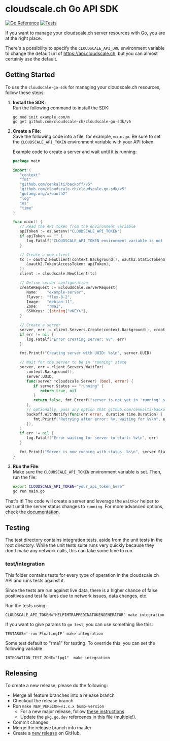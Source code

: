 # cloudscale.ch Go API SDK

[![Go Reference](https://pkg.go.dev/badge/github.com/cloudscale-ch/cloudscale-go-sdk.svg)](https://pkg.go.dev/github.com/cloudscale-ch/cloudscale-go-sdk/v5)
[![Tests](https://github.com/cloudscale-ch/cloudscale-go-sdk/actions/workflows/test.yaml/badge.svg)](https://github.com/cloudscale-ch/cloudscale-go-sdk/actions/workflows/test.yaml)

If you want to manage your cloudscale.ch server resources with Go, you are at
the right place.

There's a possibility to specify the `CLOUDSCALE_API_URL` environment variable to
change the default url of https://api.cloudscale.ch, but you can almost certainly
use the default.

## Getting Started

To use the `cloudscale-go-sdk` for managing your cloudscale.ch resources, follow these steps:

1. **Install the SDK**:\
   Run the following command to install the SDK:

   ```console
   go mod init example.com/m
   go get github.com/cloudscale-ch/cloudscale-go-sdk/v5
   ```

1. **Create a File**:\
   Save the following code into a file, for example, `main.go`. Be sure to set the `CLOUDSCALE_API_TOKEN` environment variable with your API token.

   Example code to create a server and wait until it is running:

   ```go
   package main

   import (
      "context"
      "fmt"
      "github.com/cenkalti/backoff/v5"
      "github.com/cloudscale-ch/cloudscale-go-sdk/v5"
      "golang.org/x/oauth2"
      "log"
      "os"
      "time"
   )

   func main() {
      // Read the API token from the environment variable
      apiToken := os.Getenv("CLOUDSCALE_API_TOKEN")
      if apiToken == "" {
         log.Fatalf("CLOUDSCALE_API_TOKEN environment variable is not set")
      }

      // Create a new client
      tc := oauth2.NewClient(context.Background(), oauth2.StaticTokenSource(
         &oauth2.Token{AccessToken: apiToken},
      ))
      client := cloudscale.NewClient(tc)

      // Define server configuration
      createRequest := &cloudscale.ServerRequest{
         Name:    "example-server",
         Flavor:  "flex-8-2",
         Image:   "debian-11",
         Zone:    "rma1",
         SSHKeys: []string{"<KEY>"},
      }

      // Create a server
      server, err := client.Servers.Create(context.Background(), createRequest)
      if err != nil {
         log.Fatalf("Error creating server: %v", err)
      }

      fmt.Printf("Creating server with UUID: %s\n", server.UUID)

      // Wait for the server to be in "running" state
      server, err = client.Servers.WaitFor(
         context.Background(),
         server.UUID,
         func(server *cloudscale.Server) (bool, error) {
            if server.Status == "running" {
               return true, nil
            }
            return false, fmt.Errorf("server is not yet in 'running' state, current status: %s", server.Status)
         },
         // optionally, pass any option that github.com/cenkalti/backoff/v5 supports
         backoff.WithNotify(func(err error, duration time.Duration) {
            fmt.Printf("Retrying after error: %v, waiting for %v\n", err, duration)
         }),
      )
      if err != nil {
         log.Fatalf("Error waiting for server to start: %v\n", err)
      }

      fmt.Printf("Server is now running with status: %s\n", server.Status)
   }
   ```

1. **Run the File**:\
   Make sure the `CLOUDSCALE_API_TOKEN` environment variable is set. Then, run the file:

   ```bash
   export CLOUDSCALE_API_TOKEN="your_api_token_here"
   go run main.go
   ```

That's it! The code will create a server and leverage the `WaitFor` helper to wait until the server status changes to `running`. For more advanced options, check the [documentation](https://pkg.go.dev/github.com/cloudscale-ch/cloudscale-go-sdk/v5).

## Testing

The test directory contains integration tests, aside from the unit tests in the
root directory. While the unit tests suite runs very quickly because they
don't make any network calls, this can take some time to run.

### test/integration

This folder contains tests for every type of operation in the cloudscale.ch API
and runs tests against it.

Since the tests are run against live data, there is a higher chance of false
positives and test failures due to network issues, data changes, etc.

Run the tests using:

```
CLOUDSCALE_API_TOKEN="HELPIMTRAPPEDINATOKENGENERATOR" make integration

```

If you want to give params to `go test`, you can use something like this:

```
TESTARGS='-run FloatingIP' make integration
```

Some test default to "rma1" for testing. To override this, you can set the following variable

```
INTEGRATION_TEST_ZONE="lpg1"  make integration
```

## Releasing

To create a new release, please do the following:

- Merge all feature branches into a release branch
- Checkout the release branch
- Run `make NEW_VERSION=v1.x.x bump-version`
  - For a new major release, follow [these instructions](https://go.dev/doc/modules/major-version)
  - Update the `pkg.go.dev` refercenes in this file (multiple!).
- Commit changes
- Merge the release branch into master
- Create a [new release](https://github.com/cloudscale-ch/cloudscale-go-sdk/releases/new) on GitHub.
